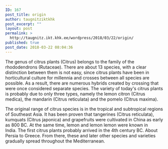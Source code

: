 ```yaml
---
ID: 167
post_title: origin
author: taugnitziktkhk
post_excerpt: ""
layout: post
permalink: >
  http://taugnitz.ikt.khk.ee/wordpress/2018/03/22/origin/
published: true
post_date: 2018-03-22 08:04:36
---
```

The genus of citrus plants (Citrus) belongs to the family of the rhododendrons (Rutaceae). There are about 13 species, with a clear distinction between them is not easy, since citrus plants have been in horticultural culture for millennia and crosses between all species are possible. As a result, there are numerous hybrids created by crossing that were once considered separate species. The variety of today's citrus plants is probably due to only three types, namely the lemon citron (Citrus medica), the mandarin (Citrus reticulata) and the pomelo (Citrus maxima).

The original range of citrus species is in the tropical and subtropical regions of Southeast Asia. It has been proven that tangerines (Citrus reticulata), kumquats (Citrus japonica) and grapefruits were cultivated in China as early as 800 BC. At the same time, lemon and lemon lemon were known in India. The first citrus plants probably arrived in the 4th century BC. About Persia to Greece. From there, these and later other species and varieties gradually spread throughout the Mediterranean.